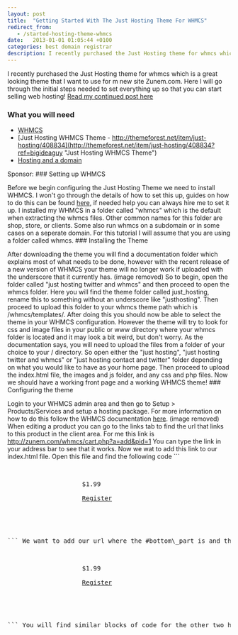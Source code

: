 ```yaml
---
layout: post
title:  "Getting Started With The Just Hosting Theme For WHMCS"
redirect_from:
   - /started-hosting-theme-whmcs
date:   2013-01-01 01:05:44 +0100
categories: best domain registrar
description: I recently purchased the Just Hosting theme for whmcs which is a great looking theme that I want to use for m new site Zunem.com. Here I will go throu...
---
```


I recently purchased the Just Hosting theme for whmcs which is a great looking theme that I want to use for m new site Zunem.com. Here I will go through the initial steps needed to set everything up so that you can start selling web hosting! [Read my continued post here](http://markustenghamn.com/just-hosting-theme-whmcs "Just Hosting Theme for WHMCS")

### What you will need

- [WHMCS](http://www.whmcs.com/members/aff.php?aff=3089 "WHMCS")
- [Just Hosting WHMCS Theme - http://themeforest.net/item/just-hosting/408834](http://themeforest.net/item/just-hosting/408834?ref=bigideaguy "Just Hosting WHMCS Theme")
- [Hosting and a domain](http://zunem.com "Zunem Hosting")
 
 Sponsor: ### Setting up WHMCS

 Before we begin configuring the Just Hosting Theme we need to install WHMCS. I won't go through the details of how to set this up, guides on how to do this can be found [here](http://docs.whmcs.com/Installing_WHMCS "Setting up WHMCS"), if needed help you can always hire me to set it up. I installed my WHMCS in a folder called "whmcs" which is the default when extracting the whmcs files. Other common names for this folder are shop, store, or clients. Some also run whmcs on a subdomain or in some cases on a seperate domain. For this tutorial I will assume that you are using a folder called whmcs. ### Installing the Theme

 After downloading the theme you will find a documentation folder which explains most of what needs to be done, however with the recent release of a new version of WHMCS your theme will no longer work if uploaded with the underscore that it currently has. (image removed) So to begin, open the folder called "just hosting twitter and whmcs" and then proceed to open the whmcs folder. Here you will find the theme folder called just\_hosting, rename this to something without an underscore like "justhosting". Then proceed to upload this folder to your whmcs theme path which is /whmcs/templates/. After doing this you should now be able to select the theme in your WHMCS configuration. However the theme will try to look for css and image files in your public or www directory where your whmcs folder is located and it may look a bit weird, but don't worry. As the documentation says, you will need to upload the files from a folder of your choice to your / directory. So open either the "just hosting", "just hosting twitter and whmcs" or "just hosting contact and twitter" folder depending on what you would like to have as your home page. Then proceed to upload the index.html file, the images and js folder, and any css and php files. Now we should have a working front page and a working WHMCS theme! ### Configuring the theme

 Login to your WHMCS admin area and then go to Setup > Products/Services and setup a hosting package. For more information on how to do this follow the WHMCS documentation [here](http://docs.whmcs.com/Products_and_Services "Setup a product or service WHMCS"). (image removed) When editing a product you can go to the links tab to find the url that links to this product in the client area. For me this link is http://zunem.com/whmcs/cart.php?a=add&pid=1 You can type the link in your address bar to see that it works. Now we wat to add this link to our index.html file. Open this file and find the following code ```
<pre lang="html">
<div class="bottom_part"> 
					
					<span class="price">$1.99</span>
					
					<a class="button scroll" href="#bottom_part">Register</a> 
					<div class="clear"></div>
				</div>

``` We want to add our url where the #bottom\_part is and then remove the scroll class so that it ends up looking like this ```
<pre lang="html">
<div class="bottom_part"> 
					
					<span class="price">$1.99</span>
					
					<a class="button" href="http://zunem.com/whmcs/cart.php?a=add&pid=1">Register</a> 
					<div class="clear"></div>
				</div>

``` You will find similar blocks of code for the other two hosting packages where you can add links to your other hosting packages in the same way. This is all for this post but I will write another post later to explain how you can customize your theme even more. [Read my continued post here](http://markustenghamn.com/just-hosting-theme-whmcs "Just Hosting Theme for WHMCS")